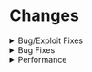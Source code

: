 # Changes

<details>
  <summary>Bug/Exploit Fixes</summary>

## Bug Fixes
- **Resource Pack Exploit** - Fix directory traversal exploit.
- **Fix Demo Troll** - Ignore demo screen requests from servers.
- **Fix Rain Strength** - Fix crashes/lag from high values and color changes from negative values.
</details>

<details>
  <summary>Bug Fixes</summary>

## Improvements
- **Modern Key Handling** - Backport modern key handling from newer versions.
- **Better F3** - F3 now looks more like 1.7 and slightly less cluttered.
- **Language Selection** - Language selection now only reloads the language.
</details>

<details>
  <summary>Performance</summary>

## Misc
- **Removed Timer Thread Fix** - Removes timer fix for older java versions.
- **Removed Reflectors** - Removed unneeded forge reflector junk.
- **Removed Profiler**
- **Removed Demo** - User must own the game or play on a cracked servers.
- **Removed Twitch Integration**
- **Removed Realms Integration**
- **Removed Touchscreen Support**
- **Removed Snooper/Telemetry**
- **Removed Anaglyph**
</details>

